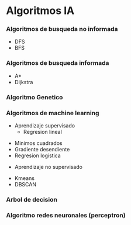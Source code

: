 # Algoritmos IA
### Algoritmos de busqueda no informada
- DFS
- BFS
### Algoritmos de busqueda informada
- A*
- Dijkstra
### Algoritmo Genetico
### Algoritmos de machine learning
- Aprendizaje supervisado
    * Regresion lineal
* Minimos cuadrados
* Gradiente desendiente
* Regresion logistica
- Aprendizaje no supervisado
* Kmeans
* DBSCAN
### Arbol de decision
### Algoritmo redes neuronales (perceptron)
